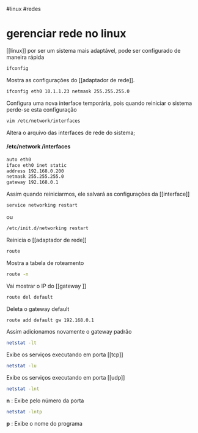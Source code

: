 #linux #redes 

# gerenciar rede no linux

[[linux]] por ser um sistema mais adaptável, pode ser configurado de maneira rápida

```sh
ifconfig
```

Mostra as configurações do [[adaptador de rede]].

```sh
ifconfig eth0 10.1.1.23 netmask 255.255.255.0
```

Configura uma nova interface temporária, pois quando reiniciar o sistema perde-se esta configuração

```sh
vim /etc/network/interfaces
```

Altera o arquivo das interfaces de rede do sistema;

#### /etc/network /interfaces
```sh
auto eth0
iface eth0 inet static
address 192.168.0.200
netmask 255.255.255.0
gateway 192.168.0.1
```

Assim quando reiniciarmos, ele salvará as configurações da [[interface]]

```sh
service networking restart
```

ou

```sh
/etc/init.d/networking restart
```

Reinicia o [[adaptador de rede]]

```sh
route
```

Mostra a tabela de roteamento

```sh
route -n
```

Vai mostrar o IP do [[gateway ]]

```sh
route del default
```

Deleta o gateway default

```sh
route add default gw 192.168.0.1
```

Assim adicionamos novamente o gateway padrão

```sh
netstat -lt
```

Exibe os serviços executando em porta [[tcp]]

```sh
netstat -lu
```

Exibe os serviços executando em porta [[udp]]

```sh
netstat -lnt
```

**n** : Exibe pelo número da porta

```sh
netstat -lntp
```

**p** : Exibe o nome do programa 














